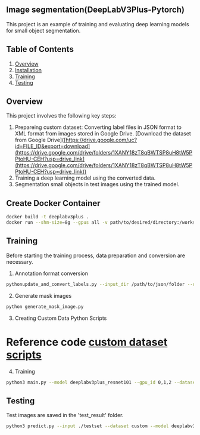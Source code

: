 ## Image segmentation(DeepLabV3Plus-Pytorch)
This project is an example of training and evaluating deep learning models for small object segmentation.

## Table of Contents
1. [Overview](#overview)
2. [Installation](#installation)
3. [Training](#training)
4. [Testing](#testing)

## Overview
This project involves the following key steps:
1. Prepareing custom dataset: Converting label files in JSON format to XML format from images stored in Google Drive.
[Download the dataset from Google Drive]([https://drive.google.com/uc?id=FILE_ID&export=download](https://drive.google.com/drive/folders/1XANY18zT8qBWTSP8uH8tW5PPtoHU-CEH?usp=drive_link](https://drive.google.com/drive/folders/1XANY18zT8qBWTSP8uH8tW5PPtoHU-CEH?usp=drive_link))
2. Training a deep learning model using the converted data.
3. Segmentation small objects in test images using the trained model.

## Create Docker Container
```bash
docker build -t deeplabv3plus .
docker run --shm-size=8g --gpus all -v path/to/desired/directory:/workspace -it --rm deeplabv3plus 
```


## Training
Before starting the training process, data preparation and conversion are necessary.
1. Annotation format conversion
```bash
pythonupdate_and_convert_labels.py --input_dir /path/to/json/folder --output_dir /path/to/xml/folder
```
2. Generate mask images
```bash
python generate_mask_image.py
```
3. Creating Custom Data Python Scripts
# Reference code [custom dataset scripts](datasets/custom_dataset.py)

4. Training
```bash
python3 main.py --model deeplabv3plus_resnet101 --gpu_id 0,1,2 --dataset custom --lr 0.01 --crop_size 513 --batch_size 4 --output_stride 16  --save_val_results 
```

## Testing
Test images are saved in the 'test_result' folder.
```bash
python3 predict.py --input ./testset --dataset custom --model deeplabv3plus_resnet101 --ckpt checkpoints/best_deeplabv3plus_resnet101_custom_os16.pth --save_val_results_to test_result
```
